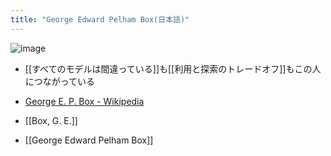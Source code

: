```yaml
---
title: "George Edward Pelham Box(日本語)"
---
```


![image](https://upload.wikimedia.org/wikipedia/commons/thumb/a/a2/GeorgeEPBox.jpg/200px-GeorgeEPBox.jpg)
- [[すべてのモデルは間違っている]]も[[利用と探索のトレードオフ]]もこの人につながっている

- [George E. P. Box - Wikipedia](https://en.wikipedia.org/wiki/George_E._P._Box)
- [[Box, G. E.]]
- [[George Edward Pelham Box]]
